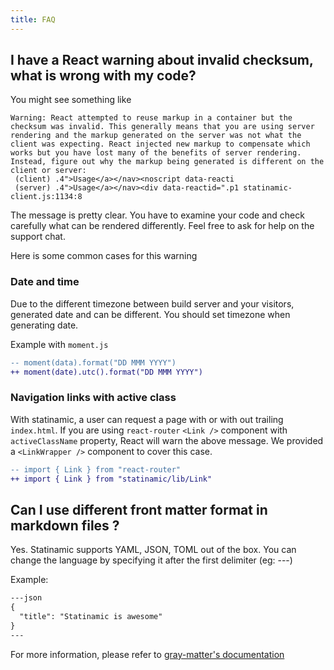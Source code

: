```yaml
---
title: FAQ
---
```


## I have a React warning about invalid checksum, what is wrong with my code?

You might see something like

```
Warning: React attempted to reuse markup in a container but the checksum was invalid. This generally means that you are using server rendering and the markup generated on the server was not what the client was expecting. React injected new markup to compensate which works but you have lost many of the benefits of server rendering. Instead, figure out why the markup being generated is different on the client or server:
 (client) .4">Usage</a></nav><noscript data-reacti
 (server) .4">Usage</a></nav><div data-reactid=".p1 statinamic-client.js:1134:8
```

The message is pretty clear. You have to examine your code and check carefully
what can be rendered differently. Feel free to ask for help on the support chat.

Here is some common cases for this warning

### Date and time

Due to the different timezone between build server and your visitors, generated
date and can be different. You should set timezone when generating date.

Example with `moment.js`

```diff
-- moment(data).format("DD MMM YYYY")
++ moment(date).utc().format("DD MMM YYYY")
```

### Navigation links with active class

With statinamic, a user can request a page with or with out trailing `index.html`.
If you are using `react-router` `<Link />` component with `activeClassName` property,
React will warn the above message. We provided a `<LinkWrapper />` component to
cover this case.

```diff
-- import { Link } from "react-router"
++ import { Link } from "statinamic/lib/Link"
```

## Can I use different front matter format in markdown files ?

Yes. Statinamic supports YAML, JSON, TOML out of the box. You can change the language by
specifying it after the first delimiter (eg: ---)

Example:

```markdown
---json
{
  "title": "Statinamic is awesome"
}
---
```

For more information, please refer to [gray-matter's documentation](https://www.npmjs.com/package/gray-matter)
